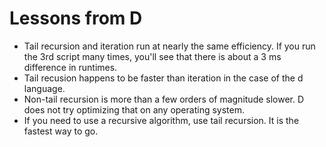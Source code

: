 # Lessons from D
* Tail recursion and iteration run at nearly the same efficiency. If you run
the 3rd script many times, you'll see that there is about a 3 ms difference in
runtimes.
* Tail recusion happens to be faster than iteration in the case of the d
language.
* Non-tail recursion is more than a few orders of magnitude slower. D does
not try optimizing that on any operating system.
* If you need to use a recursive algorithm, use tail recursion. It is the
fastest way to go.

